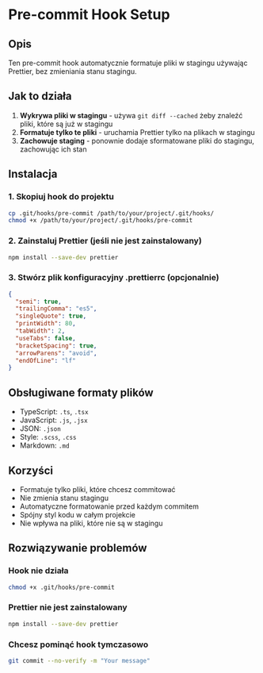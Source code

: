 # Pre-commit Hook Setup

## Opis

Ten pre-commit hook automatycznie formatuje pliki w stagingu używając Prettier, bez zmieniania stanu stagingu.

## Jak to działa

1. **Wykrywa pliki w stagingu** - używa `git diff --cached` żeby znaleźć pliki, które są już w stagingu
2. **Formatuje tylko te pliki** - uruchamia Prettier tylko na plikach w stagingu
3. **Zachowuje staging** - ponownie dodaje sformatowane pliki do stagingu, zachowując ich stan

## Instalacja

### 1. Skopiuj hook do projektu

```bash
cp .git/hooks/pre-commit /path/to/your/project/.git/hooks/
chmod +x /path/to/your/project/.git/hooks/pre-commit
```

### 2. Zainstaluj Prettier (jeśli nie jest zainstalowany)

```bash
npm install --save-dev prettier
```

### 3. Stwórz plik konfiguracyjny .prettierrc (opcjonalnie)

```json
{
  "semi": true,
  "trailingComma": "es5",
  "singleQuote": true,
  "printWidth": 80,
  "tabWidth": 2,
  "useTabs": false,
  "bracketSpacing": true,
  "arrowParens": "avoid",
  "endOfLine": "lf"
}
```

## Obsługiwane formaty plików

- TypeScript: `.ts`, `.tsx`
- JavaScript: `.js`, `.jsx`
- JSON: `.json`
- Style: `.scss`, `.css`
- Markdown: `.md`

## Korzyści

- Formatuje tylko pliki, które chcesz commitować
- Nie zmienia stanu stagingu
- Automatyczne formatowanie przed każdym commitem
- Spójny styl kodu w całym projekcie
- Nie wpływa na pliki, które nie są w stagingu

## Rozwiązywanie problemów

### Hook nie działa

```bash
chmod +x .git/hooks/pre-commit
```

### Prettier nie jest zainstalowany

```bash
npm install --save-dev prettier
```

### Chcesz pominąć hook tymczasowo

```bash
git commit --no-verify -m "Your message"
```
